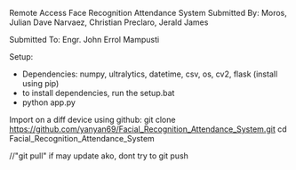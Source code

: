 Remote Access Face Recognition Attendance System
Submitted By:
Moros, Julian Dave
Narvaez, Christian
Preclaro, Jerald James

Submitted To:
Engr. John Errol Mampusti

Setup:
 - Dependencies: numpy, ultralytics, datetime, csv, os, cv2, flask (install using pip)
 - to install dependencies, run the setup.bat
 - python app.py

Import on a diff device using github:
git clone https://github.com/yanyan69/Facial_Recognition_Attendance_System.git
cd Facial_Recognition_Attendance_System

//"git pull" if may update ako, dont try to git push